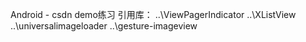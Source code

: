 Android - csdn demo练习
引用库：
..\ViewPagerIndicator
..\XListView
..\universalimageloader
..\gesture-imageview
